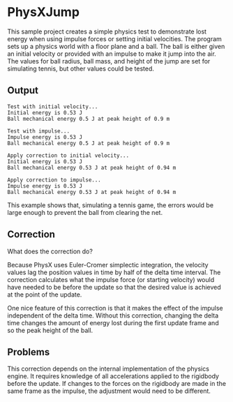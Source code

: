 # PhysXJump

This sample project creates a simple physics test to demonstrate lost energy when using impulse forces or setting initial velocities. The program sets up a physics world with a floor plane and a ball. The ball is either given an initial velocity or provided with an impulse to make it jump into the air. The values for ball radius, ball mass, and height of the jump are set for simulating tennis, but other values could be tested.

## Output

```
Test with initial velocity...
Initial energy is 0.53 J
Ball mechanical energy 0.5 J at peak height of 0.9 m

Test with impulse...
Impulse energy is 0.53 J
Ball mechanical energy 0.5 J at peak height of 0.9 m

Apply correction to initial velocity...
Initial energy is 0.53 J
Ball mechanical energy 0.53 J at peak height of 0.94 m

Apply correction to impulse...
Impulse energy is 0.53 J
Ball mechanical energy 0.53 J at peak height of 0.94 m
```

This example shows that, simulating a tennis game, the errors would be large enough to prevent the ball from clearing the net.

## Correction

What does the correction do?

Because PhysX uses Euler-Cromer simplectic integration, the velocity values lag the position values in time by half of the delta time interval. The correction calculates what the impulse force (or starting velocity) would have needed to be before the update so that the desired value is achieved at the point of the update.

One nice feature of this correction is that it makes the effect of the impulse independent of the delta time. Without this correction, changing the delta time changes the amount of energy lost during the first update frame and so the peak height of the ball.

## Problems

This correction depends on the internal implementation of the physics engine. It requires knowledge of all accelerations applied to the rigidbody before the update. If changes to the forces on the rigidbody are made in the same frame as the impulse, the adjustment would need to be different.